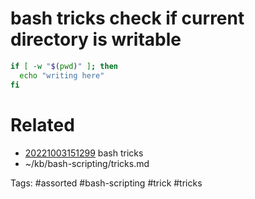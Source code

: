 # bash tricks check if current directory is writable
```bash
if [ -w "$(pwd)" ]; then
  echo "writing here"
fi
```

# Related
- [20221003151299](/zet/20221003151299/README.md) bash tricks
- ~/kb/bash-scripting/tricks.md

Tags:
    #assorted #bash-scripting #trick #tricks
